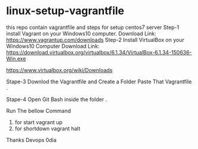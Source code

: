# linux-setup-vagrantfile
this repo contain vagrantfile and steps for setup centos7 server
Step-1
install Vagrant on your Windows10 computer.
Download Link:
https://www.vagrantup.com/downloads
Step-2
Install VirtualBox on your Windows10 Computer
Download Link:
https://download.virtualbox.org/virtualbox/6.1.34/VirtualBox-6.1.34-150636-Win.exe

https://www.virtualbox.org/wiki/Downloads

Stape-3
Downlod the Vagrantfile and Create a Folder Paste That Vagrantfile .

Stape-4
Open Git Bash inside the folder .

Run The bellow Command 
1. for start
vagrant up
2. for shortdown
vagrant halt




Thanks
Devops 0dia
